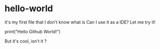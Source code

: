 # hello-world
it's my first file that I don't know what is
Can I use it as a IDE? Let me try it!

print("Hello Github World!")

But it's cool, isn't it ?


